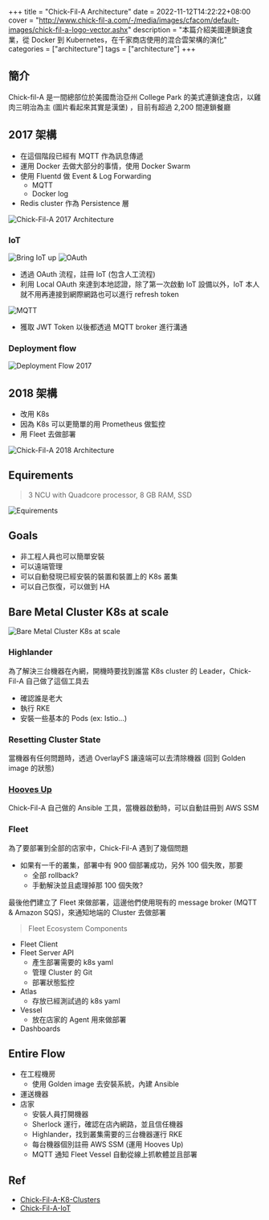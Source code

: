 +++
title = "Chick-Fil-A Architecture"
date = 2022-11-12T14:22:22+08:00
cover = "http://www.chick-fil-a.com/-/media/images/cfacom/default-images/chick-fil-a-logo-vector.ashx"
description = "本篇介紹美國連鎖速食業，從 Docker 到 Kubernetes，在千家商店使用的混合雲架構的演化"
categories = ["architecture"]
tags = ["architecture"]
+++

## 簡介
Chick-fil-A 是一間總部位於美國喬治亞州 College Park 的美式連鎖速食店，以雞肉三明治為主 (圖片看起來其實是漢堡) ，目前有超過 2,200 間連鎖餐廳

## 2017 架構
- 在這個階段已經有 MQTT 作為訊息傳遞
- 運用 Docker 去做大部分的事情，使用 Docker Swarm
- 使用 Fluentd 做 Event & Log Forwarding
  - MQTT
  - Docker log
- Redis cluster 作為 Persistence 層

![Chick-Fil-A 2017 Architecture](https://res.infoq.com/presentations/chick-fil-a-k8-clusters/en/slides/sl5-1531966648307.jpg)

### IoT
![Bring IoT up](https://res.infoq.com/presentations/chickfila-iot/en/slides/sl16-1515812662954.jpg)
![OAuth](https://res.infoq.com/presentations/chickfila-iot/en/slides/sl31-1515812667345.jpg)
- 透過 OAuth 流程，註冊 IoT (包含人工流程)
- 利用 Local OAuth 來達到本地認證，除了第一次啟動 IoT 設備以外，IoT 本人就不用再連接到網際網路也可以進行 refresh token

![MQTT](https://res.infoq.com/presentations/chickfila-iot/en/slides/sl20-1515812665143.jpg)

- 獲取 JWT Token 以後都透過 MQTT broker 進行溝通

### Deployment flow
![Deployment Flow 2017](https://res.infoq.com/presentations/chickfila-iot/en/slides/sl35-1515812668341.jpg)
## 2018 架構
- 改用 K8s
- 因為 K8s 可以更簡單的用 Prometheus 做監控
- 用 Fleet 去做部署

![Chick-Fil-A 2018 Architecture](https://res.infoq.com/presentations/chick-fil-a-k8-clusters/en/slides/sl6-1531966652646.jpg)
## Equirements
> 3 NCU with Quadcore processor, 8 GB RAM, SSD

![Equirements](https://res.infoq.com/presentations/chick-fil-a-k8-clusters/en/slides/sl11-1531966645373.jpg)

## Goals
- 非工程人員也可以簡單安裝
- 可以遠端管理
- 可以自動發現已經安裝的裝置和裝置上的 K8s 叢集
- 可以自己恢復，可以做到 HA

## Bare Metal Cluster K8s at scale
![Bare Metal Cluster K8s at scale](https://res.infoq.com/presentations/chick-fil-a-k8-clusters/en/slides/sl14-1531966652381.jpg)
### Highlander
為了解決三台機器在內網，開機時要找到誰當 K8s cluster 的 Leader，Chick-Fil-A 自己做了這個工具去
- 確認誰是老大
- 執行 RKE
- 安裝一些基本的 Pods (ex: Istio...)

### Resetting Cluster State
當機器有任何問題時，透過 OverlayFS 讓遠端可以去清除機器 (回到 Golden image 的狀態)
  
### [Hooves Up](https://github.com/chick-fil-a/hoovesup)
Chick-Fil-A 自己做的 Ansible 工具，當機器啟動時，可以自動註冊到 AWS SSM

### Fleet
為了要部署到全部的店家中，Chick-Fil-A 遇到了幾個問題

- 如果有一千的叢集，部署中有 900 個部署成功，另外 100 個失敗，那要
  - 全部 rollback?
  - 手動解決並且處理掉那 100 個失敗?

最後他們建立了 Fleet 來做部署，這邊他們使用現有的 message broker (MQTT & Amazon SQS)，來通知地端的 Cluster 去做部署

> Fleet Ecosystem Components
- Fleet Client
- Fleet Server API
  - 產生部署需要的 k8s yaml
  - 管理 Cluster 的 Git
  - 部署狀態監控
- Atlas
  - 存放已經測試過的 k8s yaml
- Vessel
  - 放在店家的 Agent 用來做部署
- Dashboards

## Entire Flow

- 在工程機房
  - 使用 Golden image 去安裝系統，內建 Ansible
- 運送機器
- 店家
  - 安裝人員打開機器
  - Sherlock 運行，確認在店內網路，並且信任機器
  - Highlander，找到叢集需要的三台機器運行 RKE
  - 每台機器個別註冊 AWS SSM (運用 Hooves Up)
  - MQTT 通知 Fleet Vessel 自動從線上抓軟體並且部署

## Ref
- [Chick-Fil-A-K8-Clusters](https://www.infoq.com/presentations/chick-fil-a-k8-clusters/)
- [Chick-Fil-A-IoT](https://www.infoq.com/presentations/chickfila-iot/)
